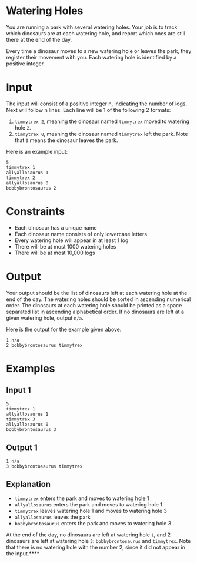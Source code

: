 # Watering Holes
You are running a park with several watering holes. Your job is to track which dinosaurs are at each watering hole, and report which ones are still there at the end of the day.

Every time a dinosaur moves to a new watering hole or leaves the park, they register their movement with you. Each watering hole is identified by a positive integer.

# Input
The input will consist of a positive integer n, indicating the number of logs. Next will follow n lines. Each line will be 1 of the following 2 formats:
1. `timmytrex 2`, meaning the dinosaur named `timmytrex` moved to watering hole `2`.
2. `timmytrex 0`, meaning the dinosaur named `timmytrex` left the park. Note that `0` means the dinosaur leaves the park.

Here is an example input:

```
5
timmytrex 1
allyallosaurus 1
timmytrex 2
allyallosaurus 0
bobbybrontosaurus 2
```

# Constraints

* Each dinosaur has a unique name
* Each dinosaur name consists of only lowercase letters
* Every watering hole will appear in at least 1 log
* There will be at most 1000 watering holes
* There will be at most 10,000 logs

# Output
Your output should be the list of dinosaurs left at each watering hole at the end of the day. The watering holes should be sorted in ascending numerical order. The dinosaurs at each watering hole should be printed as a space separated list in ascending alphabetical order. If no dinosaurs are left at a given watering hole, output `n/a`.

Here is the output for the example given above:

```
1 n/a
2 bobbybrontosaurus timmytrex
```

# Examples

## Input 1
```
5
timmytrex 1
allyallosaurus 1
timmytrex 3
allyallosaurus 0
bobbybrontosaurus 3
```

## Output 1
```
1 n/a
3 bobbybrontosaurus timmytrex
```

## Explanation
- `timmytrex` enters the park and moves to watering hole 1
- `allyallosaurus` enters the park and moves to watering hole 1
- `timmytrex` leaves watering hole 1 and moves to watering hole 3
- `allyallosaurus` leaves the park
- `bobbybrontosaurus` enters the park and moves to watering hole 3

At the end of the day, no dinosaurs are left at watering hole `1`, and 2 dinosaurs are left at watering hole `3`: `bobbybrontosaurus` and `timmytrex`. Note that there is no watering hole with the number 2, since it did not appear in the input.****
